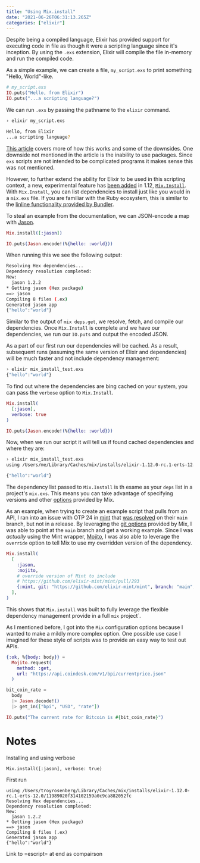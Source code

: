 ```yaml
---
title: "Using Mix.install"
date: "2021-06-26T06:31:13.265Z"
categories: ["elixir"]
---
```


Despite being a compiled language, Elixir has provided support for executing code in file as though it were a scripting language since it's inception. By using the `.exs` extension, Elixir will compile the file in-memory and run the compiled code.

As a simple example, we can create a file, `my_script.exs` to print something "Hello, World"-like.

```elixir
# my_script.exs
IO.puts("Hello, from Elixir")
IO.puts("...a scripting language?")
```

We can run `.exs` by passing the pathname to the `elixir` command.

```bash
› elixir my_script.exs

Hello, from Elixir
...a scripting language?
```

[This article](https://thinkingelixir.com/2019-04-running-an-elixir-file-as-a-script/) covers more of how this works and some of the downsides. One downside not mentioned in the article is the inability to use packages. Since `exs` scripts are not intended to be complicated programs it makes sense this was not mentioned.

However, to further extend the ability for Elixir to be used in this scripting context, a new, experimental feature has [been added](https://github.com/elixir-lang/elixir/pull/10674) in 1.12, [`Mix.Install`](https://hexdocs.pm/mix/1.12.0-rc.0/Mix.html#install/2). With `Mix.Install`, you can list dependencies to install just like you would in a `mix.exs` file. If you are familiar with the Ruby ecosystem, this is similar to the [linline functionality provided by Bundler](https://bundler.io/guides/bundler_in_a_single_file_ruby_script.html).

To steal an example from the documentation, we can JSON-encode a map with [Jason](https://github.com/michalmuskala/jason).

```elixir
Mix.install([:jason])

IO.puts(Jason.encode!(%{hello: :world}))
```

When running this we see the following output:

```bash
Resolving Hex dependencies...
Dependency resolution completed:
New:
  jason 1.2.2
* Getting jason (Hex package)
==> jason
Compiling 8 files (.ex)
Generated jason app
{"hello":"world"}
```

Similar to the output of `mix deps.get`, we resolve, fetch, and compile our dependencies. Once `Mix.Install` is complete and we have our dependencies, we run our `IO.puts` and output the encoded JSON.

As a part of our first run our dependencies will be cached. As a result, subsequent runs (assuming the same version of Elixir and dependencies) will be much faster and not include dependency management:

```bash
› elixir mix_install_test.exs
{"hello":"world"}
```

To find out where the dependencies are bing cached on your system, you can pass the `verbose` option to `Mix.Install`.

```elixir
Mix.install(
  [:jason],
  verbose: true
)

IO.puts(Jason.encode!(%{hello: :world}))
```

Now, when we run our script it will tell us if found cached dependencies and where they are:

```bash
› elixir mix_install_test.exs
using /Users/me/Library/Caches/mix/installs/elixir-1.12.0-rc.1-erts-12.0/11989020f314102159a0c9ca882052fc

{"hello":"world"}
```

The dependency list passed to `Mix.Install` is th esame as your `deps` list in a project's `mix.exs`. This means you can take advantage of specifying versions and other [options](https://hexdocs.pm/mix/Mix.Tasks.Deps.html#module-options) provided by Mix.

As an example, when trying to create an example script that pulls from an API, I ran into an issue with OTP 24 in [mint](https://github.com/elixir-mint/mint) that [was resolved](https://github.com/elixir-mint/mint/pull/293) on their `main` branch, but not in a release. By leveraging the [git options](https://hexdocs.pm/mix/Mix.Tasks.Deps.html#module-git-options-git) provided by Mix, I was able to point at the `main` branch and get a working example. Since I was _actually_ using the Mint wrapper, [Mojito](https://github.com/appcues/mojito), I was also able to leverage the `override` option to tell Mix to use my overridden version of the dependency.

```elixir
Mix.install(
  [
    :jason,
    :mojito,
    # override version of Mint to include
    # https://github.com/elixir-mint/mint/pull/293
    {:mint, git: "https://github.com/elixir-mint/mint", branch: "main", override: true}
  ],
)
```

This shows that `Mix.install` was built to fully leverage the flexible dependency management provide in a full `mix` project`.

As I mentioned before, I got into the `Mix` configuration options because I wanted to make a mildly more complex option. One possible use case I imagined for these style of scripts was to provide an easy way to test out APIs.

```elixir
{:ok, %{body: body}} =
  Mojito.request(
    method: :get,
    url: "https://api.coindesk.com/v1/bpi/currentprice.json"
  )

bit_coin_rate =
  body
  |> Jason.decode!()
  |> get_in(["bpi", "USD", "rate"])

IO.puts("The current rate for Bitcoin is #{bit_coin_rate}")
```

# Notes

Installing and using verbose

```
Mix.install([:jason], verbose: true)
```

First run

```
using /Users/troyrosenberg/Library/Caches/mix/installs/elixir-1.12.0-rc.1-erts-12.0/11989020f314102159a0c9ca882052fc
Resolving Hex dependencies...
Dependency resolution completed:
New:
  jason 1.2.2
* Getting jason (Hex package)
==> jason
Compiling 8 files (.ex)
Generated jason app
{"hello":"world"}
```

Link to =escript= at end as compairson
